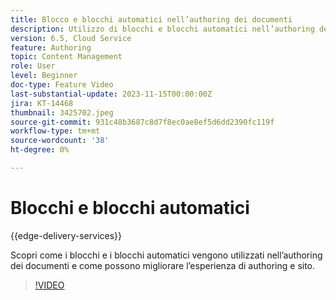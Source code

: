 ```yaml
---
title: Blocco e blocchi automatici nell’authoring dei documenti
description: Utilizzo di blocchi e blocchi automatici nell’authoring dei documenti.
version: 6.5, Cloud Service
feature: Authoring
topic: Content Management
role: User
level: Beginner
doc-type: Feature Video
last-substantial-update: 2023-11-15T00:00:00Z
jira: KT-14468
thumbnail: 3425702.jpeg
source-git-commit: 931c48b3687c8d7f8ec0ae8ef5d6dd2390fc119f
workflow-type: tm+mt
source-wordcount: '38'
ht-degree: 0%

---
```



# Blocchi e blocchi automatici

{{edge-delivery-services}}

Scopri come i blocchi e i blocchi automatici vengono utilizzati nell’authoring dei documenti e come possono migliorare l’esperienza di authoring e sito.

>[!VIDEO](https://video.tv.adobe.com/v/3425703/?learn=on)
